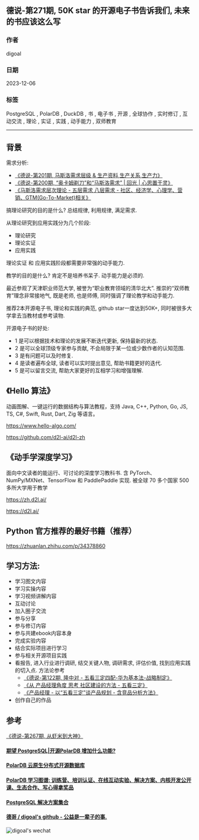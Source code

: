 ## 德说-第271期, 50K star 的开源电子书告诉我们, 未来的书应该这么写
              
### 作者              
digoal              
              
### 日期              
2023-12-06        
              
### 标签              
PostgreSQL , PolarDB , DuckDB , 书 , 电子书 , 开源 , 全球协作 , 实时修订 , 互动交流 , 理论 , 实证 , 实践 , 动手能力 , 双师教育      
              
----              
              
## 背景      
需求分析:      
- [《德说-第201期, 马斯洛需求层级 & 生产资料,生产关系,生产力》](../202302/20230227_01.md)      
- [《德说-第200期, “奥卡姆剃刀”和“马斯洛需求” | 回光 | 心思置于灵》](../202302/20230226_01.md)      
- [《马斯洛需求层次理论 - 五层需求 八层需求 - 社区、经济学、心理学、营销、GTM(Go-To-Market)相关》](../202103/20210310_01.md)      
    
搞理论研究的目的是什么? 总结规律, 利用规律, 满足需求.      
    
从理论研究到应用实践分为几个阶段:      
- 理论研究    
- 理论实证    
- 应用实践    
    
理论实证 和 应用实践阶段都需要非常强的动手能力.      
    
教学的目的是什么? 肯定不是培养书呆子. 动手能力是必须的.     
    
最近参观了天津职业师范大学, 被誉为“职业教育领域的清华北大”. 推崇的“双师教育”理念非常接地气, 既是老师, 也是师傅, 同时强调了理论教学和动手能力.      
    
推荐2本开源电子书, 理论和实践的典范, github star一度达到50K+, 同时被很多大学拿去当教材或参考读物.      
    
开源电子书的好处:      
- 1 是可以根据技术和理论的发展不断迭代更新, 保持最新的状态.     
- 2 是可以全球顶级专家参与贡献, 不会局限于某一位或少数作者的认知范围.     
- 3 是有问题可以及时修复.      
- 4 是读者遍布全球, 读者可以实时提出意见, 帮助书籍更好的迭代.    
- 5 是可以留言交流, 帮助大家更好的互相学习和增强理解.      
    
## 《Hello 算法》    
动画图解、一键运行的数据结构与算法教程，支持 Java, C++, Python, Go, JS, TS, C#, Swift, Rust, Dart, Zig 等语言。    
    
https://www.hello-algo.com/    
    
https://github.com/d2l-ai/d2l-zh    
    
## 《动手学深度学习》    
面向中文读者的能运行、可讨论的深度学习教科书. 含 PyTorch、NumPy/MXNet、TensorFlow 和 PaddlePaddle 实现. 被全球 70 多个国家 500 多所大学用于教学    
    
https://zh.d2l.ai/    
    
https://d2l.ai/    
    
## Python 官方推荐的最好书籍（推荐）    
    
https://zhuanlan.zhihu.com/p/34378860    
  
## 学习方法:  
- 学习图文内容
- 学习实操内容
- 学习视频讲解内容
- 互动讨论
- 加入圈子交流
- 参与分享
- 参与修订内容
- 参与共建ebook内容本身
- 完成实验内容
- 结合实际项目进行学习
- 参与相关开源项目实践
- 看报告, 进入行业进行调研, 结交关键人物, 调研需求, 评估价值, 找到应用实践的切入点. 方法论参考
    - [《德说-第122期, 隆中对 - 五看三定四配-华为基本法-战略制定》](../202208/20220811_02.md)  
    - [《从 产品经理角度 思考 社区建设的方法 - 五看三定》](../202103/20210329_01.md)  
    - [《产品经理 - 以“五看三定”谈产品规划 - 含竞品分析方法》](../202101/20210128_02.md)  
- 创作自己的作品
    
## 参考    
[《德说-第267期, 从虾米到大神》](../202311/20231118_01.md)      
      
    
  
#### [期望 PostgreSQL|开源PolarDB 增加什么功能?](https://github.com/digoal/blog/issues/76 "269ac3d1c492e938c0191101c7238216")
  
  
#### [PolarDB 云原生分布式开源数据库](https://github.com/ApsaraDB "57258f76c37864c6e6d23383d05714ea")
  
  
#### [PolarDB 学习图谱: 训练营、培训认证、在线互动实验、解决方案、内核开发公开课、生态合作、写心得拿奖品](https://www.aliyun.com/database/openpolardb/activity "8642f60e04ed0c814bf9cb9677976bd4")
  
  
#### [PostgreSQL 解决方案集合](../201706/20170601_02.md "40cff096e9ed7122c512b35d8561d9c8")
  
  
#### [德哥 / digoal's github - 公益是一辈子的事.](https://github.com/digoal/blog/blob/master/README.md "22709685feb7cab07d30f30387f0a9ae")
  
  
![digoal's wechat](../pic/digoal_weixin.jpg "f7ad92eeba24523fd47a6e1a0e691b59")
  
